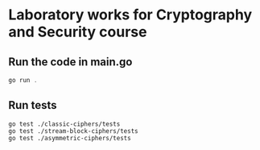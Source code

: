 # Laboratory works for Cryptography and Security course

## Run the code in main.go

```powershell
go run .
```

## Run tests

```pwsh
go test ./classic-ciphers/tests
go test ./stream-block-ciphers/tests
go test ./asymmetric-ciphers/tests
```

